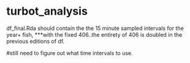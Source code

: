 # turbot_analysis

df_final.Rda should contain the the 15 minute sampled intervals for the year+ fish, ***with the fixed 406..the entirety of 406 
is doubled in the previous editions of df.

#still need to figure out what time intervals to use. 
